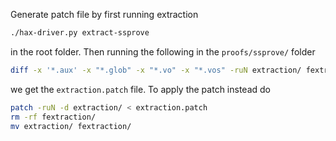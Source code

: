 Generate patch file by first running extraction
```bash
./hax-driver.py extract-ssprove
```
in the root folder. Then running the following in the `proofs/ssprove/` folder
```bash
diff -x '*.aux' -x "*.glob" -x "*.vo" -x "*.vos" -ruN extraction/ fextraction/ > extraction.patch
```
we get the `extraction.patch` file. To apply the patch instead do
```bash
patch -ruN -d extraction/ < extraction.patch
rm -rf fextraction/
mv extraction/ fextraction/
```
